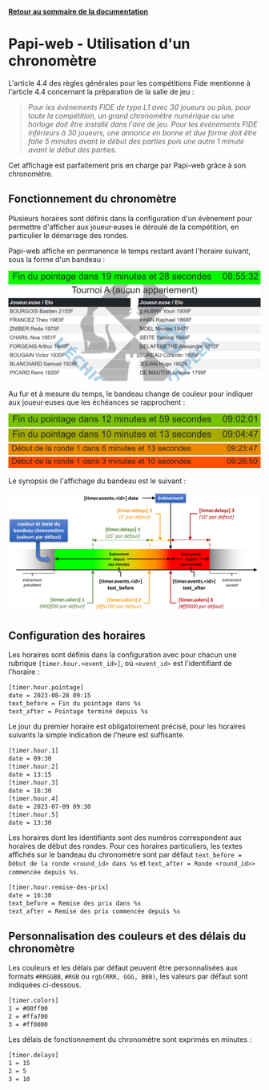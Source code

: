 **[Retour au sommaire de la documentation](../README.md)**

# Papi-web - Utilisation d'un chronomètre

L'article 4.4 des règles générales pour les compétitions Fide mentionne à l'article 4.4 concernant la préparation de la salle de jeu :

> _Pour les événements FIDE de type L1 avec 30 joueurs ou plus, pour toute la compétition, un grand chronomètre numérique ou une horloge doit être installé dans l'aire de jeu. Pour les événements FIDE inférieurs à 30 joueurs, une annonce en bonne et due forme doit être faite 5 minutes avant le début des parties puis une autre 1 minute avant le début des parties._ 

Cet affichage est parfaitement pris en charge par Papi-web grâce à son chronomètre.

## Fonctionnement du chronomètre

Plusieurs horaires sont définis dans la configuration d'un évènement pour permettre d'afficher aux joueur·euses le déroulé de la compétition, en particulier le démarrage des rondes.

Papi-web affiche en permanence le temps restant avant l'horaire suivant, sous la forme d'un bandeau :

![Bandeau chronomètre](images/timer-1.jpg)

Au fur et à mesure du temps, le bandeau change de couleur pour indiquer aux joueur·euses que les échéances se rapprochent :

![Bandeau chronomètre](images/timer-2.jpg)
![Bandeau chronomètre](images/timer-3.jpg)
![Bandeau chronomètre](images/timer-4.jpg)
![Bandeau chronomètre](images/timer-5.jpg)

Le synopsis de l'affichage du bandeau est le suivant :

![Bandeau chronomètre (sysnopsis)](images/timer-synopsis.jpg)

## Configuration des horaires

Les horaires sont définis dans la configuration avec pour chacun une rubrique `[timer.hour.<event_id>]`, où `<event_id>` est l'identifiant de l'horaire :

```
[timer.hour.pointage]
date = 2023-08-28 09:15
text_before = Fin du pointage dans %s
text_after = Pointage terminé depuis %s
```

Le jour du premier horaire est obligatoirement précisé, pour les horaires suivants la simple indication de l'heure est suffisante.

```
[timer.hour.1]
date = 09:30
[timer.hour.2]
date = 13:15
[timer.hour.3]
date = 16:30
[timer.hour.4]
date = 2023-07-09 09:30
[timer.hour.5]
date = 13:30
```

Les horaires dont les identifiants sont des numéros correspondent aux horaires de début des rondes. Pour ces horaires particuliers, les textes affichés sur le bandeau du chronomètre sont par défaut `text_before = Début de la ronde <round_id> dans %s` et `text_after = Ronde <round_id>> commencée depuis %s`.

```
[timer.hour.remise-des-prix]
date = 16:30
text_before = Remise des prix dans %s
text_after = Remise des prix commencée depuis %s
```

## Personnalisation des couleurs et des délais du chronomètre

Les couleurs et les délais par défaut peuvent être personnalisées aux formats `#RRGGBB`, `#RGB` ou `rgb(RRR, GGG, BBB)`, les valeurs par défaut sont indiquées ci-dessous.


```
[timer.colors]
1 = #00ff00
2 = #ffa700
3 = #ff0000
```

Les délais de fonctionnement du chronomètre sont exprimés en minutes :

```
[timer.delays]
1 = 15
2 = 5
3 = 10
```

